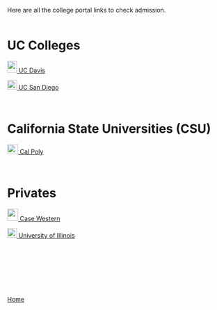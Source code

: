 <head>
  <link rel="shortcut icon" sizes="16x16 32x32 64x64" href="Favicon.png" type="image/x-icon" />
</head>

Here are all the college portal links to check admission.
<br>
<br>

# UC Colleges
<p><img src="https://www.ucdavis.edu/sites/default/files/images/article/uc-davis-logo.png" width="22" height="27"><a href="https://myadmissions.ucdavis.edu/applicants/current/status/" target="_blank"> UC Davis</a></p>
<p><img src="https://www.prepsportswear.com/media/images/college_logos/300x300/2698344_mktg_logo.png" width="22" height="22"><a href="https://beatriton.ucsd.edu/apply/status" target="_blank"> UC San Diego</a></p>
<br>

# California State Universities (CSU)
<p><img src="http://23nnau47e6z310alyx3gglhx.wpengine.netdna-cdn.com/wp-content/uploads/2013/02/cal-poly-e1409714547116.png" width="25" height="22"><a href="https://idp.calpoly.edu/idp/profile/cas/login?execution=e1s1" target="_blank"> Cal Poly</a></p>
<br>

# Privates
<p><img src="https://www.saintmarys.edu/files/2018/05/case-western-reserve-spartans.png" width="25" height="28"><a href="https://go.case.edu/apply/status" target="_blank"> Case Western</a></p>
<p><img src="https://cdn.vox-cdn.com/thumbor/FGgViEqt2ML--Uxw1Pu6Gw4rV8o=/0x0:800x400/1200x800/filters:focal(336x136:464x264)/cdn.vox-cdn.com/uploads/chorus_image/image/56187479/DHNkdRfXoAEp2VD.0.jpg" width="22" height="22"><a href="https://myillini.illinois.edu/Apply/Application/Status" target="_blank"> University of Illinois</a></p>

<br>
<br>
<br>
<br>
<br>
<br>
<p><a href="https://dantevasudevan.github.io/">Home</a></p>
